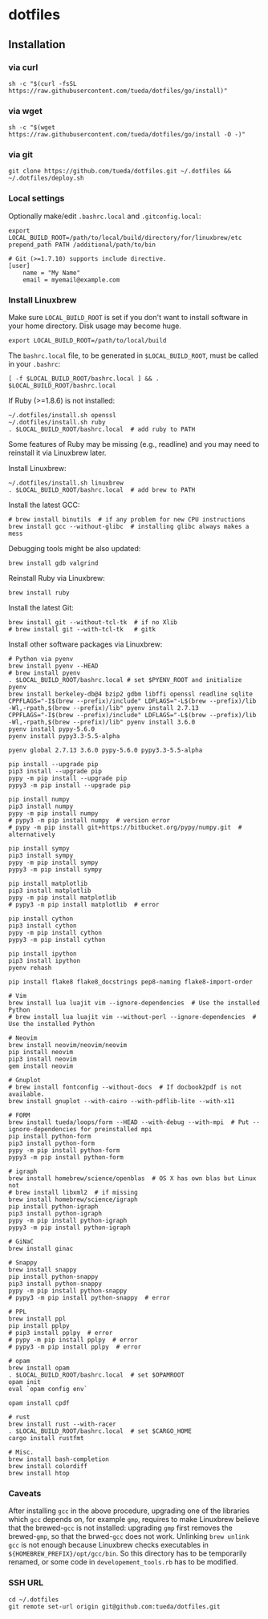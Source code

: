 # dotfiles

## Installation

### via curl

```
sh -c "$(curl -fsSL https://raw.githubusercontent.com/tueda/dotfiles/go/install)"
```

### via wget

```
sh -c "$(wget https://raw.githubusercontent.com/tueda/dotfiles/go/install -O -)"
```

### via git

```
git clone https://github.com/tueda/dotfiles.git ~/.dotfiles && ~/.dotfiles/deploy.sh
```

### Local settings

Optionally make/edit `.bashrc.local` and `.gitconfig.local`:

```
export LOCAL_BUILD_ROOT=/path/to/local/build/directory/for/linuxbrew/etc
prepend_path PATH /additional/path/to/bin
```

```
# Git (>=1.7.10) supports include directive.
[user]
    name = "My Name"
    email = myemail@example.com
```

### Install Linuxbrew

Make sure `LOCAL_BUILD_ROOT` is set if you don't want to install software
in your home directory. Disk usage may become huge.
```
export LOCAL_BUILD_ROOT=/path/to/local/build
```

The `bashrc.local` file, to be generated in `$LOCAL_BUILD_ROOT`, must be called
in your `.bashrc`:
```
[ -f $LOCAL_BUILD_ROOT/bashrc.local ] && . $LOCAL_BUILD_ROOT/bashrc.local
```

If Ruby (>=1.8.6) is not installed:
```
~/.dotfiles/install.sh openssl
~/.dotfiles/install.sh ruby
. $LOCAL_BUILD_ROOT/bashrc.local  # add ruby to PATH
```
Some features of Ruby may be missing (e.g., readline) and you may need to
reinstall it via Linuxbrew later.

Install Linuxbrew:
```
~/.dotfiles/install.sh linuxbrew
. $LOCAL_BUILD_ROOT/bashrc.local  # add brew to PATH
```

Install the latest GCC:
```
# brew install binutils  # if any problem for new CPU instructions
brew install gcc --without-glibc  # installing glibc always makes a mess
```

Debugging tools might be also updated:
```
brew install gdb valgrind
```

Reinstall Ruby via Linuxbrew:
```
brew install ruby
```

Install the latest Git:
```
brew install git --without-tcl-tk  # if no Xlib
# brew install git --with-tcl-tk   # gitk
```

Install other software packages via Linuxbrew:
```
# Python via pyenv
brew install pyenv --HEAD
# brew install pyenv
. $LOCAL_BUILD_ROOT/bashrc.local # set $PYENV_ROOT and initialize pyenv
brew install berkeley-db@4 bzip2 gdbm libffi openssl readline sqlite
CPPFLAGS="-I$(brew --prefix)/include" LDFLAGS="-L$(brew --prefix)/lib -Wl,-rpath,$(brew --prefix)/lib" pyenv install 2.7.13
CPPFLAGS="-I$(brew --prefix)/include" LDFLAGS="-L$(brew --prefix)/lib -Wl,-rpath,$(brew --prefix)/lib" pyenv install 3.6.0
pyenv install pypy-5.6.0
pyenv install pypy3.3-5.5-alpha

pyenv global 2.7.13 3.6.0 pypy-5.6.0 pypy3.3-5.5-alpha

pip install --upgrade pip
pip3 install --upgrade pip
pypy -m pip install --upgrade pip
pypy3 -m pip install --upgrade pip

pip install numpy
pip3 install numpy
pypy -m pip install numpy
# pypy3 -m pip install numpy  # version error
# pypy -m pip install git+https://bitbucket.org/pypy/numpy.git  # alternatively

pip install sympy
pip3 install sympy
pypy -m pip install sympy
pypy3 -m pip install sympy

pip install matplotlib
pip3 install matplotlib
pypy -m pip install matplotlib
# pypy3 -m pip install matplotlib  # error

pip install cython
pip3 install cython
pypy -m pip install cython
pypy3 -m pip install cython

pip install ipython
pip3 install ipython
pyenv rehash

pip install flake8 flake8_docstrings pep8-naming flake8-import-order
```
```
# Vim
brew install lua luajit vim --ignore-dependencies  # Use the installed Python
# brew install lua luajit vim --without-perl --ignore-dependencies  # Use the installed Python
```
```
# Neovim
brew install neovim/neovim/neovim
pip install neovim
pip3 install neovim
gem install neovim
```
```
# Gnuplot
# brew install fontconfig --without-docs  # If docbook2pdf is not available.
brew install gnuplot --with-cairo --with-pdflib-lite --with-x11
```
```
# FORM
brew install tueda/loops/form --HEAD --with-debug --with-mpi  # Put --ignore-dependencies for preinstalled mpi
pip install python-form
pip3 install python-form
pypy -m pip install python-form
pypy3 -m pip install python-form
```
```
# igraph
brew install homebrew/science/openblas  # OS X has own blas but Linux not
# brew install libxml2  # if missing
brew install homebrew/science/igraph
pip install python-igraph
pip3 install python-igraph
pypy -m pip install python-igraph
pypy3 -m pip install python-igraph
```
```
# GiNaC
brew install ginac
```
```
# Snappy
brew install snappy
pip install python-snappy
pip3 install python-snappy
pypy -m pip install python-snappy
# pypy3 -m pip install python-snappy  # error
```
```
# PPL
brew install ppl
pip install pplpy
# pip3 install pplpy  # error
# pypy -m pip install pplpy  # error
# pypy3 -m pip install pplpy  # error
```
```
# opam
brew install opam
. $LOCAL_BUILD_ROOT/bashrc.local  # set $OPAMROOT
opam init
eval `opam config env`

opam install cpdf
```
```
# rust
brew install rust --with-racer
. $LOCAL_BUILD_ROOT/bashrc.local  # set $CARGO_HOME
cargo install rustfmt
```
```
# Misc.
brew install bash-completion
brew install colordiff
brew install htop
```

### Caveats

After installing `gcc` in the above procedure, upgrading one of the libraries
which `gcc` depends on, for example `gmp`, requires to make Linuxbrew believe
that the brewed-`gcc` is not installed: upgrading `gmp` first removes the
brewed-`gmp`, so that the brwed-`gcc` does not work. Unlinking `brew unlink gcc`
is not enough because Linuxbrew checks executables in
`${HOMEBREW_PREFIX}/opt/gcc/bin`. So this directory has to be temporarily
renamed, or some code in `developement_tools.rb` has to be modified.

### SSH URL

```
cd ~/.dotfiles
git remote set-url origin git@github.com:tueda/dotfiles.git
```
